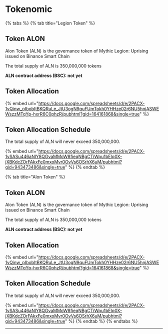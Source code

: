 # Tokenomic

{% tabs %}
{% tab title="Legion Token" %}
## Token ALON

Alon Token (ALN) is the governance token of Mythic Legion: Uprising issued on Binance Smart Chain

The total supply of ALN is 350,000,000 tokens

**ALN contract address (BSC): not yet**

## Token Allocation

{% embed url="https://docs.google.com/spreadsheets/d/e/2PACX-1vQinw_pIbobItBKQRuLe_JtU3ogN9quFUmTokh0YHHze02r6NU5hnjASWEWszzMTqYp-hxrR6C0phzR/pubhtml?gid=164161868&single=true" %}

## **Token Allocation Schedule**

The total supply of ALN will never exceed 350,000,000.

{% embed url="https://docs.google.com/spreadsheets/d/e/2PACX-1vSASu446aNlY8QGvaMMoW8fieqNBgCTiWpu1bEIq0X-jXBKdcZOrFAkxFe0mxoMvr0OvVs6OSrhX6uM/pubhtml?gid=943473486&single=true" %}
{% endtab %}

{% tab title="Alon Token" %}
## Token ALON

Alon Token (ALN) is the governance token of Mythic Legion: Uprising issued on Binance Smart Chain

The total supply of ALN is 350,000,000 tokens

**ALN contract address (BSC): not yet**

## Token Allocation

{% embed url="https://docs.google.com/spreadsheets/d/e/2PACX-1vQinw_pIbobItBKQRuLe_JtU3ogN9quFUmTokh0YHHze02r6NU5hnjASWEWszzMTqYp-hxrR6C0phzR/pubhtml?gid=164161868&single=true" %}

## **Token Allocation Schedule**

The total supply of ALN will never exceed 350,000,000.

{% embed url="https://docs.google.com/spreadsheets/d/e/2PACX-1vSASu446aNlY8QGvaMMoW8fieqNBgCTiWpu1bEIq0X-jXBKdcZOrFAkxFe0mxoMvr0OvVs6OSrhX6uM/pubhtml?gid=943473486&single=true" %}
{% endtab %}
{% endtabs %}



****

##
